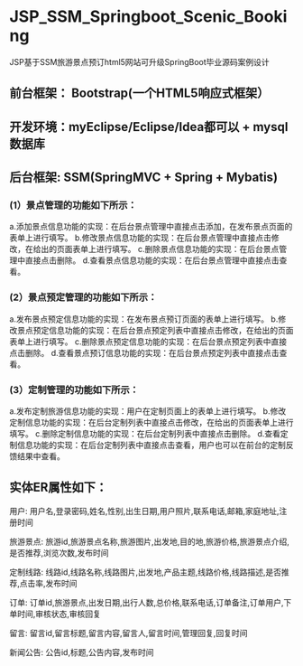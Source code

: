 # JSP_SSM_Springboot_Scenic_Booking
JSP基于SSM旅游景点预订html5网站可升级SpringBoot毕业源码案例设计
## 前台框架： Bootstrap(一个HTML5响应式框架）
## 开发环境：myEclipse/Eclipse/Idea都可以 + mysql数据库
## 后台框架: SSM(SpringMVC + Spring + Mybatis)
### (1）景点管理的功能如下所示：
a.添加景点信息功能的实现：在后台景点管理中直接点击添加，在发布景点页面的表单上进行填写。
b.修改景点信息功能的实现：在后台景点管理中直接点击修改，在给出的页面表单上进行填写。
c.删除景点信息功能的实现：在后台景点管理中直接点击删除。
d.查看景点信息功能的实现：在后台景点管理中直接点击查看。
### (2）景点预定管理的功能如下所示：
a.发布景点预定信息功能的实现：在发布景点预订页面的表单上进行填写。
b.修改景点预定信息功能的实现：在后台景点预定列表中直接点击修改，在给出的页面表单上进行填写。
c.删除景点预定信息功能的实现：在后台景点预定列表中直接点击删除。
d.查看景点预订信息功能的实现：在后台景点预定列表中直接点击查看。
### (3）定制管理的功能如下所示：
a.发布定制旅游信息功能的实现：用户在定制页面上的表单上进行填写。
b.修改定制信息功能的实现：在后台定制列表中直接点击修改，在给出的页面表单上进行填写。
c.删除定制信息功能的实现：在后台定制列表中直接点击删除。
d.查看定制信息功能的实现：在后台定制列表中直接点击查看，用户也可以在前台的定制反馈结果中查看。
## 实体ER属性如下：
用户: 用户名,登录密码,姓名,性别,出生日期,用户照片,联系电话,邮箱,家庭地址,注册时间

旅游景点: 旅游id,旅游景点名称,旅游图片,出发地,目的地,旅游价格,旅游景点介绍,是否推荐,浏览次数,发布时间

定制线路: 线路id,线路名称,线路图片,出发地,产品主题,线路价格,线路描述,是否推荐,点击率,发布时间

订单: 订单id,旅游景点,出发日期,出行人数,总价格,联系电话,订单备注,订单用户,下单时间,审核状态,审核回复

留言: 留言id,留言标题,留言内容,留言人,留言时间,管理回复,回复时间

新闻公告: 公告id,标题,公告内容,发布时间

